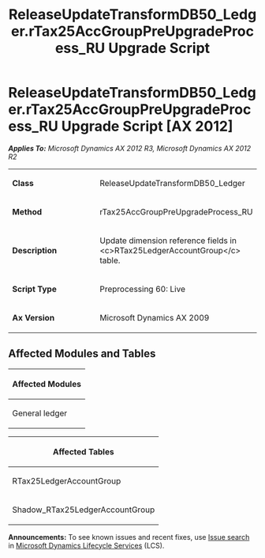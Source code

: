 ﻿---
title: ReleaseUpdateTransformDB50_Ledger.rTax25AccGroupPreUpgradeProcess_RU Upgrade Script
TOCTitle: ReleaseUpdateTransformDB50_Ledger.rTax25AccGroupPreUpgradeProcess_RU Upgrade Script
ms:assetid: bd007b25-170f-0d0d-a185-86a290711f4e
ms:mtpsurl: https://msdn.microsoft.com/en-us/library/JJ686684(v=AX.60)
ms:contentKeyID: 49710882
ms.date: 05/18/2015
mtps_version: v=AX.60
---

# ReleaseUpdateTransformDB50\_Ledger.rTax25AccGroupPreUpgradeProcess\_RU Upgrade Script [AX 2012]


_**Applies To:** Microsoft Dynamics AX 2012 R3, Microsoft Dynamics AX 2012 R2_

<table>
<colgroup>
<col style="width: 50%" />
<col style="width: 50%" />
</colgroup>
<tbody>
<tr class="odd">
<td><p><strong>Class</strong></p></td>
<td><p>ReleaseUpdateTransformDB50_Ledger</p></td>
</tr>
<tr class="even">
<td><p><strong>Method</strong></p></td>
<td><p>rTax25AccGroupPreUpgradeProcess_RU</p></td>
</tr>
<tr class="odd">
<td><p><strong>Description</strong></p></td>
<td><p>Update dimension reference fields in &lt;c&gt;RTax25LedgerAccountGroup&lt;/c&gt; table.</p></td>
</tr>
<tr class="even">
<td><p><strong>Script Type</strong></p></td>
<td><p>Preprocessing 60: Live</p></td>
</tr>
<tr class="odd">
<td><p><strong>Ax Version</strong></p></td>
<td><p>Microsoft Dynamics AX 2009</p></td>
</tr>
</tbody>
</table>


## Affected Modules and Tables

<table>
<colgroup>
<col style="width: 100%" />
</colgroup>
<thead>
<tr class="header">
<th><p>Affected Modules</p></th>
</tr>
</thead>
<tbody>
<tr class="odd">
<td><p>General ledger</p></td>
</tr>
</tbody>
</table>


<table>
<colgroup>
<col style="width: 100%" />
</colgroup>
<thead>
<tr class="header">
<th><p>Affected Tables</p></th>
</tr>
</thead>
<tbody>
<tr class="odd">
<td><p>RTax25LedgerAccountGroup</p></td>
</tr>
<tr class="even">
<td><p>Shadow_RTax25LedgerAccountGroup</p></td>
</tr>
</tbody>
</table>

  
**Announcements:** To see known issues and recent fixes, use [Issue search](http://go.microsoft.com/fwlink/?linkid=389258) in [Microsoft Dynamics Lifecycle Services](http://go.microsoft.com/fwlink/?linkid=306505) (LCS).

